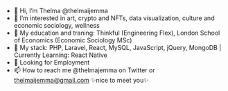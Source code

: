 - 👋 Hi, I’m Thelma @thelmaijemma
- 👀 I’m interested in art, crypto and NFTs, data visualization, culture and economic sociology, wellness
- 🌱 My education and traning: Thinkful (Engineering Flex), London School of Economics (Economic Sociology MSc) 
- 🌱 My stack: PHP, Laravel, React, MySQL, JavaScript, jQuery, MongoDB | Currently Learning: React Native
- 💞️ Looking for Employment
- 📫 How to reach me @thelmajemma on Twitter or thelmaijemma@gmail.com
 ✨nice to meet you✨
